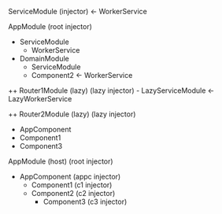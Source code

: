 ServiceModule (injector) <- WorkerService

AppModule (root injector)
  + ServiceModule
    - WorkerService
  + DomainModule
    + ServiceModule
    - Component2 <- WorkerService

  ++ Router1Module (lazy) (lazy injector)
    - LazyServiceModule <- LazyWorkerService
    
  ++ Router2Module (lazy) (lazy injector)

  - AppComponent
  - Component1  
  - Component3



AppModule (host) (root injector)
  - AppComponent (appc injector)
    - Component1 (c1 injector)
    - Component2 (c2 injector)
      - Component3 (c3 injector)
